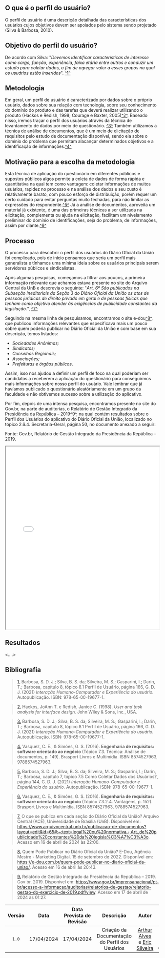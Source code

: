 ## <a>O que é o perfil do usuário?</a>

O perfil de usuário é uma descrição detalhada das características dos usuários cujos objetivos devem ser apoiados pelo sistema sendo projetado (Silva & Barbosa, 2010).

## <a>Objetivo do perfil do usuário?</a>

De acordo com Silva: "*Devemos identificar características de interesse como cargo, função, experiência, faixa etária entre outros e conduzir um estudo para coletar dados, a fim de agregar valor a esses grupos na qual os usuários estão inseridos*". <a id="anchor_1" href="#FRM1">^1^</a>

## <a>Metodologia</a>

Em geral, um perfil de usuário é caracterizado por dados sobre o próprio usuário, dados sobre sua relação com tecnologia, sobre seu conhecimento do domínio do produto e das tarefas que deverá realizar utilizando o produto (Hackos e Redish, 1998; Courage e Baxter, 2005)<a id="anchor_2" href="#FRM2">^2^</a>. Baseado nisso, iremos traçar o perfil dos usuários através da técnica de levantamento de dados por meio de questionário. <a id="anchor_3" href="#FRM3">^3^</a> Também utilizamos a técnica de análise de documentos, que é um meio de elicitação de requisitos pelo estudo de documentação disponível, sendo ela sobre o domínio do problema que permitam alacançar determinados objetivos e a identificação de informações.<a id="anchor_4" href="#FRM4">^4^</a>

## <a>Motivação para a escolha da metodologia</a>

Esta técnica de aplicação do questionário em diferentes públicos e supostos públicos algos permite a coleta de dados de forma rápida e quantitativa na qual tem como vantagem: coletar informações de muitos usuários, rapidez no processo e na análise dos dados e seu custo é relativamente barato, com pouco esforço de distribuição, porém requer um certo cuidado para evitar perguntas muito fechadas, para não limitar as expressões do respondente.<a id="anchor_5" href="#FRM5">^5^</a>
Já a análise de documentos, aproveita um material já existente, é uma das primeiras técnicas a ser utilizada na elicitação, complementa ou ajuda na elicitação, facilitam um nivelamento preliminar do domínio de identificações, seja do problema, de informações, assim por diante.<a id="anchor_6" href="#FRM6">^6^</a>

## <a>Processo</a>

O processo para descobrir o perfil dos usuários do Diário Oficial da União foi complicado, pois de início pensamos que seria um perfil mais generalista e tínhamos uma mínima ideia sobre os usuários principais serem servidores públicos e sindicalistas.

Após algumas pesquisas, começamos a filtrar aos poucos, a primeira informação relevante que achamos estava presente no site do Arquivo Central da UnB e descrevia o seguinte: "*Art. 6º São publicados na Subseção Ineditoriais da Seção 3 do Diário Oficial da União os atos de pessoas jurídicas de direito privado em geral e de pessoas físicas que tenham como objetivo atender às exigências de publicidade constantes da legislação.*", <a id="anchor_7" href="#FRM7">^7^</a>

Seguindo na mesma linha de pesquisamos, encontramos o site e-dou<a id="anchor_8" href="#FRM8">^8^</a>, que publicou informações relevantes que específicava mais um pouco sobre quem poderia publicar no Diário Oficial da União e com base em sua descrição, temos listados:

- *Sociedades Anônimas;*
- *Sindicatos;*
- *Conselhos Regionais;*
- *Associações;*
- *Prefeituras e órgãos públicos*.

Assim, isso nos ajudou a definir um perfil de foco na qual poderiam ser candidatos a receberem a aplicação do questionário para conseguirmos mais informações sobre nosso perfil do usuário. Vale lembrar que já havíamos publicado o questionário aleatóriamente em um grupo da faculdade e não obtivemos sucesso sobre a utilização do aplicativo.

Por fim, depois de uma intensa pesquisa, encontramos presente no site do Gov.br, na parte de auditorias, o Relatório de Gestão Integrado da Presidência da República – 2019<a id="anchor_9" href="#FRM9">^9^</a>, na qual contém resultados sobre o Perfil dos Usuários do aplicativo do Diário Oficial da União, localizado no tópico 2.6.4. Secretaria-Geral, página 50, no documento anexado a seguir:

Fonte: Gov.br, Relatório de Gestão Integrado da Presidência da República – 2019.

<iframe src="../../assets/Relatório de Gestão Integrado da Presidência da República-2019.pdf" width="100%" height="600px"></iframe>

## <a>Resultados</a>

<....>

## <a>Bibliografia</a>

> <a id="FRM1" href="#anchor_1">1.</a> Barbosa, S. D. J.; Silva, B. S. da; Silveira, M. S.; Gasparini, I.; Darin, T.; Barbosa, capítulo 8, tópico 8.1 Perfil de Usuário, página 166, G. D. J. (2021) *Interação Humano-Computador e Experiência do usuário.* Autopublicação. ISBN: 978-65-00-19677-1.


> <a id="FRM2" href="#anchor_2">2.</a> Hackos, JoAnn T. e Redish, Janice C. (1998). *User and task analysis for interface design.* John Wiley & Sons, Inc., USA.

> <a id="FRM3" href="#anchor_3">3.</a> Barbosa, S. D. J.; Silva, B. S. da; Silveira, M. S.; Gasparini, I.; Darin, T.; Barbosa, capítulo 8, tópico 8.1 Perfil de Usuário, página 166, G. D. J. (2021) *Interação Humano-Computador e Experiência do usuário.* Autopublicação. ISBN: 978-65-00-19677-1.

> <a id="FRM4" href="#anchor_4">4.</a> Vasquez, C. E., & Simões, G. S. (2016). **Engenharia de requisitos: software orientado ao negócio** (Tópico 7.3. Técnica: Análise de documentos, p. 149). Brasport Livros e Multimídia. ISBN 8574527963, 9788574527963.

> <a id="FRM5" href="#anchor_5">5.</a> Barbosa, S. D. J.; Silva, B. S. da; Silveira, M. S.; Gasparini, I.; Darin, T.; Barbosa, capítulo 7, tópico 7.5 Como Coletar Dados dos Usuários?, página 144, G. D. J. (2021) *Interação Humano-Computador e Experiência do usuário.* Autopublicação. ISBN: 978-65-00-19677-1.

> <a id="FRM6" href="#anchor_6">6.</a>  Vasquez, C. E., & Simões, G. S. (2016). **Engenharia de requisitos: software orientado ao negócio** (Tópico 7.3.2.4. Vantagens, p. 152). Brasport Livros e Multimídia. ISBN 8574527963, 9788574527963.

> <a id="FRM7" href="#anchor_7">7.</a> O que se publica em cada seção do Diário Oficial da União? Arquivo Central (ACE), Universidade de Brasília (UnB). Disponível em: <https://www.arquivocentral.unb.br/publicacao-de-documentos?layout=edit&id=65#:~:text=legal%20ou%20normativa.-,Art.,de%20publicidade%20constantes%20da%20legisla%C3%A7%C3%A3o>. Acesso em 16 de abril de 2024 às 22:00.

>  <a id="FRM8" href="#anchor_8">8.</a> Quem Pode Publicar no Diário Oficial da União? E-Dou, Agência Mestre - Marketing Digital. 15 de setembro de 2022. Disponível em: <https://e-dou.com.br/quem-pode-publicar-no-diario-oficial-da-uniao/>. Acesso em 16 de abril às 20:43.

>  <a id="FRM9" href="#anchor_9">9.</a> Relatório de Gestão Integrado da Presidência da República – 2019. Gov br. 2019. Disponível em: <https://www.gov.br/imprensanacional/pt-br/acesso-a-informacao/auditorias/relatorios-de-gestao/relatorio-gestao-do-exercicio-de-2019.pdf/view>. Acesso em 17 de abril de 2024 às 01:27.

|Versão|Data|Data Prevista de Revisão|Descrição|Autor|Revisor|
| :------: | :----------: |:-----------: | :----------------------: | :---------: |:---------: |
| `1.0` | 17/04/2024 | 17/04/2024 |Criação da Documentação do Perfil dos Usuários | [Arthur Alves](https://github.com/Arthrok) e [Eric Silveira](https://github.com/ericbky) | João Artur, Luiz Gustavo |